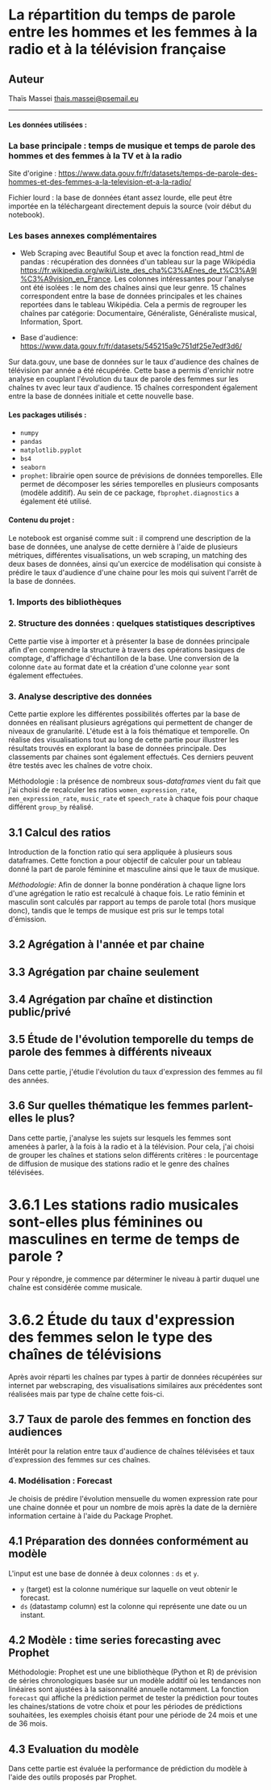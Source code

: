 # La répartition du temps de parole entre les hommes et les femmes à la radio et à la télévision française


## Auteur

Thaïs Massei <thais.massei@psemail.eu>

---------------------------------------------------------------------------------------------------------------------------------

#### Les données utilisées : 

### La base principale : temps de musique et temps de parole des hommes et des femmes à la TV et à la radio

Site d'origine : <https://www.data.gouv.fr/fr/datasets/temps-de-parole-des-hommes-et-des-femmes-a-la-television-et-a-la-radio/>

Fichier lourd : la base de données étant assez lourde, elle peut être importée en la téléchargeant directement depuis la source (voir début du notebook).

### Les bases annexes complémentaires

* Web Scraping avec Beautiful Soup et avec la fonction read_html de pandas : récupération des données d'un tableau sur la page Wikipédia <https://fr.wikipedia.org/wiki/Liste_des_cha%C3%AEnes_de_t%C3%A9l%C3%A9vision_en_France>. Les colonnes intéressantes pour l'analyse ont été isolées : le nom des chaînes ainsi que leur genre. 15 chaînes correspondent entre la base de données principales et les chaines reportées dans le tableau Wikipédia. Cela a permis de regrouper les chaînes par catégorie: Documentaire, Généraliste, Généraliste musical, Information, Sport.

* Base d'audience: <https://www.data.gouv.fr/fr/datasets/545215a9c751df25e7edf3d6/>

Sur data.gouv, une base de données sur le taux d'audience des chaînes de télévision par année a été récupérée. Cette base a permis d'enrichir notre analyse en couplant l'évolution du taux de parole des femmes sur les chaînes tv avec leur taux d'audience. 15 chaînes correspondent également entre la base de données initiale et cette nouvelle base. 

#### Les packages utilisés :

* `numpy`
* `pandas`
* `matplotlib.pyplot`
* `bs4`
* `seaborn` 
* `prophet`: librairie open source de prévisions de données temporelles. Elle permet de décomposer les séries temporelles en plusieurs composants (modèle additif). Au sein de ce package, `fbprophet.diagnostics` a également été utilisé.  

#### Contenu du projet : 

Le notebook est organisé comme suit : il comprend une description de la base de données, une analyse de cette dernière à l'aide de plusieurs métriques, différentes visualisations, un web scraping, un matching des deux bases de données, ainsi qu'un exercice de modélisation qui consiste à prédire le taux d'audience d'une chaine pour les mois qui suivent l'arrêt de la base de données.  

### 1. Imports des bibliothèques

### 2. Structure des données : quelques statistiques descriptives

Cette partie vise à importer et à présenter la base de données principale afin d'en comprendre la structure à travers des opérations basiques de comptage, d'affichage d'échantillon de la base. Une conversion de la colonne `date` au format date et la création d'une colonne `year` sont également effectuées.

### 3. Analyse descriptive des données

Cette partie explore les différentes possibilités offertes par la base de données en réalisant plusieurs agrégations qui permettent de changer de niveaux de granularité. L'étude est à la fois thématique et temporelle. On réalise des visualisations tout au long de cette partie pour illustrer les résultats trouvés en explorant la base de données principale. Des classements par chaines sont également effectués. Ces derniers peuvent être testés avec les chaînes de votre choix. 

Méthodologie : la présence de nombreux sous-*dataframes* vient du fait que j'ai choisi de recalculer les ratios `women_expression_rate`, `men_expression_rate`, `music_rate` et `speech_rate` à chaque fois pour chaque différent `group_by` réalisé. 

## 3.1 Calcul des ratios

Introduction de la fonction ratio qui sera appliquée à plusieurs sous dataframes. Cette  fonction a pour objectif de  calculer pour un tableau donné la  part de parole féminine et masculine ainsi que le taux de musique. 

*Méthodologie*: Afin de donner la bonne pondération à chaque ligne lors d'une agrégation le ratio est recalculé à chaque fois. Le ratio féminin et masculin sont calculés par rapport au temps de parole total (hors musique donc), tandis que le temps de musique est pris sur le  temps total d'émission. 

## 3.2 Agrégation à l'année et par chaine

## 3.3 Agrégation par chaine seulement 

## 3.4 Agrégation par chaîne et distinction public/privé

## 3.5 Étude de l'évolution temporelle du temps de parole des femmes à différents niveaux

Dans  cette  partie, j'étudie l'évolution du taux d'expression des femmes au fil des années. 

## 3.6 Sur quelles thématique les femmes parlent-elles le plus? 

Dans cette partie, j'analyse les sujets sur lesquels les femmes sont amenées à parler, à la fois à la radio et à la télévision. Pour cela, j'ai choisi de grouper les chaînes et stations selon différents critères : le pourcentage de diffusion de musique des stations radio et le genre des chaînes télévisées.

# 3.6.1 Les stations radio musicales sont-elles plus féminines ou masculines en terme de temps de parole ?

Pour y répondre, je commence par déterminer le niveau à partir duquel une chaîne est considérée comme musicale. 

# 3.6.2 Étude du taux d'expression des femmes selon le type des chaînes de télévisions

Après avoir réparti les chaînes par types à partir de données récupérées sur internet par webscraping, des visualisations similaires aux précédentes sont réalisées mais par type de chaîne cette fois-ci.

## 3.7 Taux de parole des femmes en fonction des audiences

Intérêt pour la relation entre taux d'audience de chaînes télévisées et taux d'expression des femmes sur ces chaînes. 

### 4. Modélisation : Forecast

Je choisis de prédire l'évolution mensuelle du women expression rate pour une chaine donnée et pour un nombre de mois après la date de la dernière information certaine à l'aide du Package Prophet. 

## 4.1 Préparation des données conformément au modèle

L'input est une base de donnée à deux colonnes : `ds` et `y`.
- `y` (target) est la colonne numérique sur laquelle on veut obtenir le forecast.
- `ds` (datastamp column) est la colonne qui représente une date ou un instant.

## 4.2 Modèle : time series forecasting avec Prophet

Méthodologie: Prophet est une une bibliothèque (Python et R) de prévision de séries chronologiques basée sur un modèle additif où les tendances non linéaires sont ajustées à la saisonnalité annuelle notamment. La fonction `forecast` qui affiche la prédiction permet de tester la prédiction pour toutes les chaines/stations de votre choix et pour les périodes de prédictions souhaitées, les exemples choisis étant pour une période de 24 mois et une de 36 mois. 

## 4.3 Evaluation du modèle 

Dans cette partie est évaluée la performance de prédiction du modèle à l'aide des outils proposés par Prophet. 

